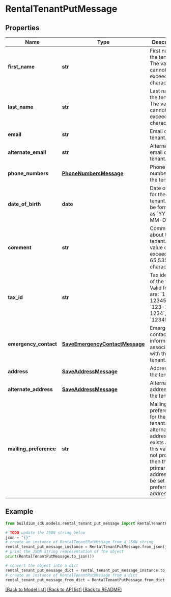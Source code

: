 # RentalTenantPutMessage


## Properties

Name | Type | Description | Notes
------------ | ------------- | ------------- | -------------
**first_name** | **str** | First name of the tenant. The value cannot exceed 127 characters. | 
**last_name** | **str** | Last name of the tenant. The value cannot exceed 127 characters. | 
**email** | **str** | Email of the tenant. | [optional] 
**alternate_email** | **str** | Alternate email of the tenant. | [optional] 
**phone_numbers** | [**PhoneNumbersMessage**](PhoneNumbersMessage.md) | Phone numbers for the tenant. | [optional] 
**date_of_birth** | **date** | Date of birth for the tenant. Must be formatted as &#x60;YYYY-MM-DD&#x60;. | [optional] 
**comment** | **str** | Comments about the tenant. The value cannot exceed 65,535 characters. | [optional] 
**tax_id** | **str** | Tax identifier of the tenant. Valid formats are: &#x60;12-1234567&#x60;, &#x60;123-12-1234&#x60;, &#x60;123456789&#x60; | [optional] 
**emergency_contact** | [**SaveEmergencyContactMessage**](SaveEmergencyContactMessage.md) | Emergency contact information associated with the tenant. | [optional] 
**address** | [**SaveAddressMessage**](SaveAddressMessage.md) | Address of the tenant. | 
**alternate_address** | [**SaveAddressMessage**](SaveAddressMessage.md) | Alternate address of the tenant. | [optional] 
**mailing_preference** | **str** | Mailing preference for the tenant. If an alternate address exists and this value is not provided then the primary address will be set as the preferred address. | [optional] 

## Example

```python
from buildium_sdk.models.rental_tenant_put_message import RentalTenantPutMessage

# TODO update the JSON string below
json = "{}"
# create an instance of RentalTenantPutMessage from a JSON string
rental_tenant_put_message_instance = RentalTenantPutMessage.from_json(json)
# print the JSON string representation of the object
print(RentalTenantPutMessage.to_json())

# convert the object into a dict
rental_tenant_put_message_dict = rental_tenant_put_message_instance.to_dict()
# create an instance of RentalTenantPutMessage from a dict
rental_tenant_put_message_from_dict = RentalTenantPutMessage.from_dict(rental_tenant_put_message_dict)
```
[[Back to Model list]](../README.md#documentation-for-models) [[Back to API list]](../README.md#documentation-for-api-endpoints) [[Back to README]](../README.md)


